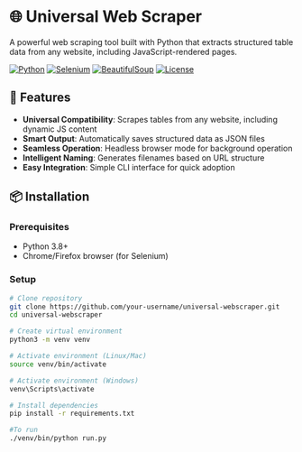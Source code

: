# 🌐 Universal Web Scraper

A powerful web scraping tool built with Python that extracts structured table data from any website, including JavaScript-rendered pages.

[![Python](https://img.shields.io/badge/Python-3.8+-blue.svg)](https://python.org)
[![Selenium](https://img.shields.io/badge/Selenium-4.0+-orange.svg)](https://selenium.dev)
[![BeautifulSoup](https://img.shields.io/badge/BeautifulSoup-4.0+-lightgrey.svg)](https://www.crummy.com/software/BeautifulSoup/)
[![License](https://img.shields.io/badge/License-MIT-green.svg)](https://opensource.org/licenses/MIT)

## 🚀 Features

- **Universal Compatibility**: Scrapes tables from any website, including dynamic JS content
- **Smart Output**: Automatically saves structured data as JSON files
- **Seamless Operation**: Headless browser mode for background operation
- **Intelligent Naming**: Generates filenames based on URL structure
- **Easy Integration**: Simple CLI interface for quick adoption

## 📦 Installation

### Prerequisites
- Python 3.8+
- Chrome/Firefox browser (for Selenium)

### Setup
```bash
# Clone repository
git clone https://github.com/your-username/universal-webscraper.git
cd universal-webscraper

# Create virtual environment
python3 -m venv venv

# Activate environment (Linux/Mac)
source venv/bin/activate

# Activate environment (Windows)
venv\Scripts\activate

# Install dependencies
pip install -r requirements.txt

#To run 
./venv/bin/python run.py

